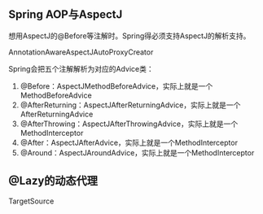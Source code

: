 ## Spring AOP与AspectJ

想用AspectJ的@Before等注解时。Spring得必须支持AspectJ的解析支持。

AnnotationAwareAspectJAutoProxyCreator

Spring会把五个注解解析为对应的Advice类： 

1. @Before：AspectJMethodBeforeAdvice，实际上就是一个MethodBeforeAdvice 
2. @AfterReturning：AspectJAfterReturningAdvice，实际上就是一个AfterReturningAdvice 
3. @AfterThrowing：AspectJAfterThrowingAdvice，实际上就是一个MethodInterceptor 
4. @After：AspectJAfterAdvice，实际上就是一个MethodInterceptor 
5. @Around：AspectJAroundAdvice，实际上就是一个MethodInterceptor



## @Lazy的动态代理

TargetSource